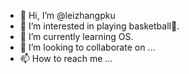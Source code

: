 - 👋 Hi, I’m @leizhangpku
- 👀 I’m interested in playing basketball🏀.
- 🌱 I’m currently learning OS.
- 💞️ I’m looking to collaborate on ...
- 📫 How to reach me ...

<!---
leizhangpku/leizhangpku is a ✨ special ✨ repository because its `README.md` (this file) appears on your GitHub profile.
You can click the Preview link to take a look at your changes.
--->
